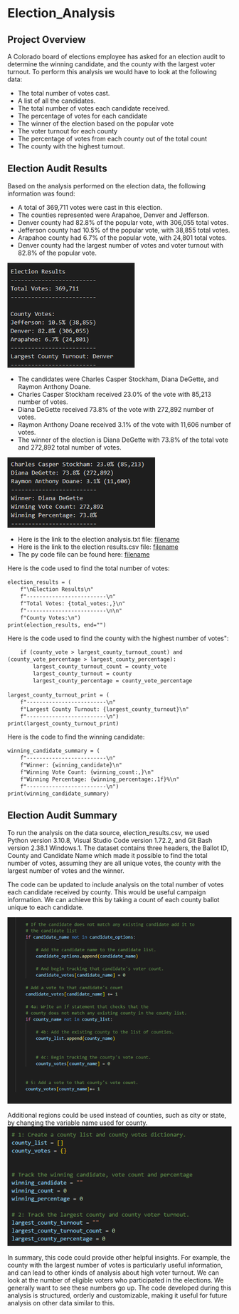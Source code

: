 # Election_Analysis

## Project Overview
A Colorado board of elections employee has asked for an election audit to determine the winning candidate, and the county with the largest voter turnout. To perform this analysis we would have to look at the following data:
- The total number of votes cast.
- A list of all the candidates.
- The total number of votes each candidate received.
- The percentage of votes for each candidate
- The winner of the election based on the popular vote
- The voter turnout for each county
- The percentage of votes from each county out of the total count
- The county with the highest turnout.

## Election Audit Results
Based on the analysis performed on the election data, the following information was found:
 - A total of 369,711 votes were cast in this election.
 - The counties represented were Arapahoe, Denver and Jefferson.
 - Denver county had 82.8% of the popular vote, with 306,055 total votes.
 - Jefferson county had 10.5% of the popular vote, with 38,855 total votes.
 - Arapahoe county had 6.7% of the popular vote, with 24,801 total votes.
 - Denver county had the largest number of votes and voter turnout with 82.8% of the popular vote.
 
 ![This is an image](/Resources/Election_Results_by_county_vote.png)
 
 - The candidates were Charles Casper Stockham, Diana DeGette, and Raymon Anthony Doane.
 - Charles Casper Stockham received 23.0% of the vote with 85,213 number of votes.
 - Diana DeGette received 73.8% of the vote with 272,892 number of votes.
 - Raymon Anthony Doane received 3.1% of the vote with 11,606 number of votes.
 - The winner of the election is Diana DeGette with 73.8% of the total vote and 272,892 total number of votes.

  ![This is an image](/Resources/Election_Results_by_candidate.png)

- Here is the link to the election analysis.txt file: [filename](/analysis/election_analysis.txt)
- Here is the link to the election results.csv file: [filename](/Resources/election_results.csv)
- The py code file can be found here:  [filename](/PyPoll_Challenge.py)

Here is the code used to find the total number of votes:

    election_results = (
        f"\nElection Results\n"
        f"-------------------------\n"
        f"Total Votes: {total_votes:,}\n"
        f"-------------------------\n\n"
        f"County Votes:\n")
    print(election_results, end="")

Here is the code used to find the county with the highest number of votes":

        if (county_vote > largest_county_turnout_count) and (county_vote_percentage > largest_county_percentage):
            largest_county_turnout_count = county_vote
            largest_county_turnout = county
            largest_county_percentage = county_vote_percentage

    largest_county_turnout_print = (
        f"-------------------------\n"
        f"Largest County Turnout: {largest_county_turnout}\n"
        f"-------------------------\n")
    print(largest_county_turnout_print)   

Here is the code to find the winning candidate:

    winning_candidate_summary = (
        f"-------------------------\n"
        f"Winner: {winning_candidate}\n"
        f"Winning Vote Count: {winning_count:,}\n"
        f"Winning Percentage: {winning_percentage:.1f}%\n"
        f"-------------------------\n")
    print(winning_candidate_summary)


## Election Audit Summary
To run the analysis on the data source, election_results.csv, we used Python version 3.10.8, Visual Studio Code version 1.72.2, and Git Bash version 2.38.1 Windows.1. The dataset contains three headers, the Ballot ID, County and Candidate Name which made it possible to find the total number of votes, assuming they are all unique votes, the county with the largest number of votes and the winner. 

The code can be updated to include analysis on the total number of votes each candidate received by county.  This would be useful campaign information. We can achieve this by taking a count of each county ballot unique to each candidate.

  ![This is an image](/Resources/countyvotesbycandidate.png)

Additional regions could be used instead of counties, such as city or state, by changing the variable name used for county. 
  ![This is an image](/Resources/capturing_other_election_data1.png)

In summary, this code could provide other helpful insights. For example, the county with the largest number of votes is particularly useful information, and can lead to other kinds of analysis about high voter turnout. We can look at the number of eligible voters who participated in the elections. We generally want to see these numbers go up. The code developed during this analysis is structured, orderly and customizable, making it useful for future analysis on other data similar to this. 




